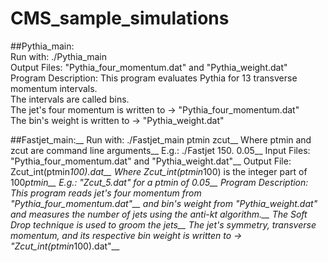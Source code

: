 # CMS_sample_simulations

##Pythia_main:  
Run with: ./Pythia_main  
Output Files: "Pythia_four_momentum.dat" and "Pythia_weight.dat"  
Program Description: This program evaluates Pythia for 13 transverse momentum intervals.  
The intervals are called bins.  
The jet's four momentum is written to -> "Pythia_four_momentum.dat"  
The bin's weight is written to -> "Pythia_weight.dat"  

##Fastjet_main:__
Run with: ./Fastjet_main ptmin zcut__
Where ptmin and zcut are command line arguments__
E.g.: ./Fastjet 150. 0.05__
Input Files: "Pythia_four_momentum.dat" and "Pythia_weight.dat"__
Output File: Zcut_int(ptmin*100).dat__
Where Zcut_int(ptmin*100) is the integer part of 100*ptmin__
E.g.: "Zcut_5.dat" for a ptmin of 0.05__
Program Description: This program reads jet's four momentum from "Pythia_four_momentum.dat"__
and bin's weight from "Pythia_weight.dat" and measures the number of jets using the anti-kt algorithm.__
The Soft Drop technique is used to groom the jets__
The jet's symmetry, transverse momentum, and its respective bin weight is written to -> "Zcut_int(ptmin*100).dat"__
